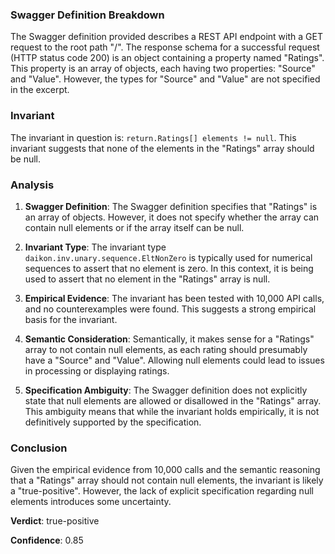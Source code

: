 ### Swagger Definition Breakdown
The Swagger definition provided describes a REST API endpoint with a GET request to the root path "/". The response schema for a successful request (HTTP status code 200) is an object containing a property named "Ratings". This property is an array of objects, each having two properties: "Source" and "Value". However, the types for "Source" and "Value" are not specified in the excerpt.

### Invariant
The invariant in question is: `return.Ratings[] elements != null`. This invariant suggests that none of the elements in the "Ratings" array should be null.

### Analysis
1. **Swagger Definition**: The Swagger definition specifies that "Ratings" is an array of objects. However, it does not specify whether the array can contain null elements or if the array itself can be null.

2. **Invariant Type**: The invariant type `daikon.inv.unary.sequence.EltNonZero` is typically used for numerical sequences to assert that no element is zero. In this context, it is being used to assert that no element in the "Ratings" array is null.

3. **Empirical Evidence**: The invariant has been tested with 10,000 API calls, and no counterexamples were found. This suggests a strong empirical basis for the invariant.

4. **Semantic Consideration**: Semantically, it makes sense for a "Ratings" array to not contain null elements, as each rating should presumably have a "Source" and "Value". Allowing null elements could lead to issues in processing or displaying ratings.

5. **Specification Ambiguity**: The Swagger definition does not explicitly state that null elements are allowed or disallowed in the "Ratings" array. This ambiguity means that while the invariant holds empirically, it is not definitively supported by the specification.

### Conclusion
Given the empirical evidence from 10,000 calls and the semantic reasoning that a "Ratings" array should not contain null elements, the invariant is likely a "true-positive". However, the lack of explicit specification regarding null elements introduces some uncertainty.

**Verdict**: true-positive

**Confidence**: 0.85

